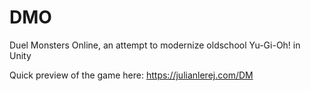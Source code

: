 # DMO
Duel Monsters Online, an attempt to modernize oldschool Yu-Gi-Oh! in Unity

Quick preview of the game here:
https://julianlerej.com/DM
